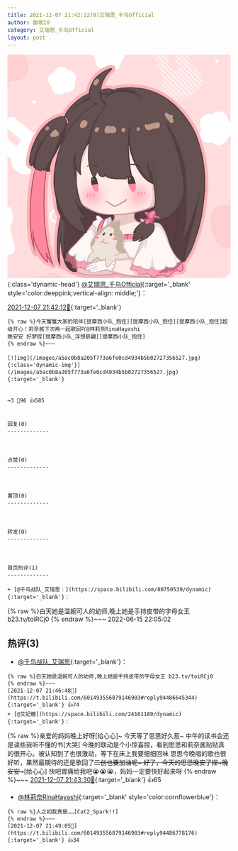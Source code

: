 ```yaml
---
title: 2021-12-07 21:42:12(0)艾瑞思_千鸟Official
author: 御坂IO
category: 艾瑞思_千鸟Official
layout: post
---
```


![img](/images/7e08840c56f251de28bdf766b647bd5fe9a5d50a.jpg){:class='dynamic-head'}
[@艾瑞思_千鸟Official](https://space.bilibili.com/1090010845/dynamic){:target='_blank' style='color:deeppink;vertical-align: middle;'}：

[2021-12-07 21:42:12🔗](https://t.bilibili.com/601493556879146903){:target='_blank'}

~~~
{% raw %}今天蟹蟹大家的陪伴[提摩西小队_抱住][提摩西小队_抱住][提摩西小队_抱住]超级开心！莉奈酱下次再一起歌回吖@林莉奈RinaHayashi 
晚安安 好梦捏[提摩西小队_浮想联翩][提摩西小队_抱住]
{% endraw %}~~~

[![img](/images/a5ac0b8a205f773a6fe0cd4934b5b02727356527.jpg){:class='dynamic-img'}](/images/a5ac0b8a205f773a6fe0cd4934b5b02727356527.jpg){:target='_blank'}


↪️3 💬96 👍585


回复(0)
-------------



点赞(0)
-------------



置顶(0)
-------------



转发(0)
-------------



首页热评(1)
-------------

+ [@千鸟战队_艾瑞思：](https://space.bilibili.com/80750539/dynamic){:target='_blank'}：
~~~
{% raw %}白天她是温婉可人的幼师,晚上她是手持皮带的字母女王 b23.tv/toiRCj0
{% endraw %}~~~
2022-06-15 22:05:02


热评(3)
-------------

+ [@千鸟战队_艾瑞思](https://space.bilibili.com/80750539/dynamic){:target='_blank'}：
~~~
{% raw %}白天她是温婉可人的幼师,晚上她是手持皮带的字母女王 b23.tv/toiRCj0
{% endraw %}~~~
[2021-12-07 21:46:48🔗](https://t.bilibili.com/601493556879146903#reply94486645344){:target='_blank'} 👍74
+ [@艾妃糖](https://space.bilibili.com/24161189/dynamic){:target='_blank'}：
~~~
{% raw %}亲爱的妈妈晚上好呀[给心心]~
今天等了思思好久惹~
中午的读书会还是读些我听不懂的书[大哭]
今晚的联动是个小惊喜捏，看到思思和莉奈酱贴贴真的很开心。被认知到了也很激动，等下在床上我要细细回味
思思今晚唱的歌也很好听，果然最期待的还是歌回了~~二创也要加油呢~
好了，今天的思思晚安了捏~晚安安~~~[给心心]
快吧胃痛给我吧😭😭😭，妈妈一定要快好起来呀
{% endraw %}~~~
[2021-12-07 21:43:30🔗](https://t.bilibili.com/601493556879146903#reply94486208448){:target='_blank'} 👍65
+ [@林莉奈RinaHayashi](https://space.bilibili.com/1243266187/dynamic){:target='_blank' style='color:cornflowerblue'}：
~~~
{% raw %}人之初我真是……[Cat2_Spark!!]
{% endraw %}~~~
[2021-12-07 21:49:05🔗](https://t.bilibili.com/601493556879146903#reply94486778176){:target='_blank'} 👍34


